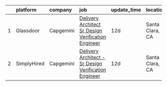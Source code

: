

|    | platform    | company   | job                                                                                                                                                                                                                                                                                                                   | update_time   | location        |
|---:|:------------|:----------|:----------------------------------------------------------------------------------------------------------------------------------------------------------------------------------------------------------------------------------------------------------------------------------------------------------------------|:--------------|:----------------|
|  1 | Glassdoor   | Capgemini | [Delivery Architect   Sr Design Verification Engineer](https://www.glassdoor.com/partner/jobListing.htm?pos=101&ao=1136043&s=58&guid=000001835ef1d3e6bc64df0c20a50ceb&src=GD_JOB_AD&t=SR&vt=w&cs=1_a19cccf2&cb=1663745250768&jobListingId=1008127355431&jrtk=3-0-1gdff3la0jc90801-1gdff3lajjcbm800-b26ec62e8dc457cb-) | 12d           | Santa Clara, CA |
|  2 | SimplyHired | Capgemini | [Delivery Architect - Sr Design Verification Engineer](https://www.simplyhired.com/job/TG0t9VuP7luIxURJzs0qd0hcdD3ADyErgLS19TILSBCQdgadGyVO7g?q=arvr+designer)                                                                                                                                                        | 12d           | Santa Clara, CA |